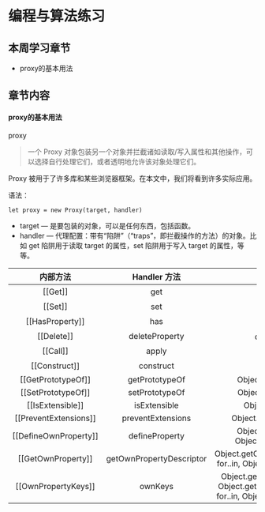 # 编程与算法练习

## 本周学习章节
* proxy的基本用法

## 章节内容

#### proxy的基本用法

proxy
> 一个 Proxy 对象包装另一个对象并拦截诸如读取/写入属性和其他操作，可以选择自行处理它们，或者透明地允许该对象处理它们。

Proxy 被用于了许多库和某些浏览器框架。在本文中，我们将看到许多实际应用。

语法：
```JaavaScript
let proxy = new Proxy(target, handler)
```

* target — 是要包装的对象，可以是任何东西，包括函数。
* handler — 代理配置：带有“陷阱”（“traps”，即拦截操作的方法）的对象。比如 get 陷阱用于读取 target 的属性，set 陷阱用于写入 target 的属性，等等。

|内部方法	|Handler 方法	|何时触发|
| :----: |  :----: |   :----: |
|[[Get]]|	get|	读取属性|
|[[Set]]|	set	|写入属性|
|[[HasProperty]]|	has	|in 操作符|
|[[Delete]]|	deleteProperty|	delete 操作符|
|[[Call]]|	apply|	函数调用|
|[[Construct]]|	construct|	new 操作符|
|[[GetPrototypeOf]]|	getPrototypeOf|	Object.getPrototypeOf|
|[[SetPrototypeOf]]|	setPrototypeOf|	Object.setPrototypeOf|
|[[IsExtensible]]|	isExtensible|	Object.isExtensible|
|[[PreventExtensions]]|	preventExtensions|	Object.preventExtensions|
|[[DefineOwnProperty]]|	defineProperty|	Object.defineProperty, Object.defineProperties|
|[[GetOwnProperty]]	|getOwnPropertyDescriptor|	Object.getOwnPropertyDescriptor, for..in, Object.keys/values/entries|
|[[OwnPropertyKeys]]|	ownKeys|	Object.getOwnPropertyNames, Object.getOwnPropertySymbols, for..in, Object/keys/values/entries|
